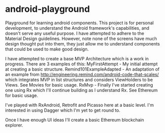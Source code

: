 # android-playground
Playground for learning android components. This project is for personal development, to understand the Android framework's capabilities, and doesn't serve any useful purpose. I have attempted to adhere to the Material Design guidelines. However, note none of the screens have much design thought put into them, they just allow me to understand components that could be used to make good design.

I have attempted to create a base MVP Architecture which is a work in progress. There are 3 examples of this:
MyFirstAttempt - My initial attempt at creating a basic structure.
Remind101ExampleAdapted - An adaptation of an example from http://engineering.remind.com/android-code-that-scales/ which integrates MVP in list structures and considers ViewHolders to be Views. See Movies for basic usage.
RxMvp - Finally I've started creating one using Rx which I'll continue building as I understand Rx. See Ethereum for basic usage.

I've played with RxAndroid, Retrofit and Picasso here at a basic level. I'm interested in using Dagger which I'm yet to get round to.

Once I have enough UI ideas I'll create a basic Ethereum blockchain explorer.

